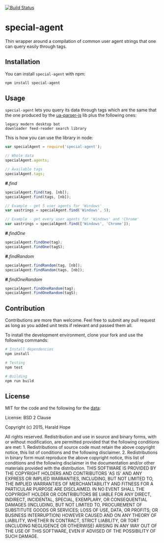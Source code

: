 [![Build Status](https://travis-ci.org/Yomguithereal/special-agent.svg)](https://travis-ci.org/Yomguithereal/special-agent)

# special-agent

Thin wrapper around a compilation of common user agent strings that one can query easily through tags.

## Installation

You can install `special-agent` with npm:

```bash
npm install special-agent
```

## Usage

`special-agent` lets you query its data through tags which are the same that the one produced by the [ua-parser-js](https://www.npmjs.com/package/ua-parser-js) lib plus the following ones:

```
legacy modern desktop bot
downloader feed-reader search library
```

This is how you can use the library in node:

```js
var specialAgent = require('special-agent');

// Whole data
specialAgent.agents;

// Available tags
specialAgent.tags;
```

**#***.find*

```js
specialAgent.find(tag, [nb]);
specialAgent.find(tags, [nb]);

// Example - get 5 user agents for 'Windows'
var uastrings = specialAgent.find('Windows', 5);

// Example - get every user agents for 'Windows' and 'Chrome'
var uastrings = specialAgent.find(['Windows', 'Chrome']);
```

**#***.findOne*

```js
specialAgent.findOne(tag);
specialAgent.findOne(tagS);
```

**#***.findRandom*

```js
specialAgent.findRandom(tag, [nb]);
specialAgent.findRandom(tags, [nb]);
```

**#***.findOneRandom*

```js
specialAgent.findOneRandom(tag);
specialAgent.findOneRandom(tagS);
```

## Contribution

Contributions are more than welcome. Feel free to submit any pull request as long as you added unit tests if relevant and passed them all.

To install the development environment, clone your fork and use the following commands:

```bash
# Install dependencies
npm install

# Testing
npm test

# Building
npm run build
```

## License

MIT for the code and the following for the [data](http://techpatterns.com/forums/about304.html):

License: BSD 2 Clause

Copyright (c) 2015, Harald Hope

All rights reserved. Redistribution and use in source and binary forms,     with or without modification, are permitted provided that the following     conditions are met:     1. Redistributions of source code must retain the above copyright notice,     this list of conditions and the following disclaimer.     2. Redistributions in binary form must reproduce the above copyright notice, this     list of conditions and the following disclaimer in the documentation and/or other     materials provided with the distribution.     THIS SOFTWARE IS PROVIDED BY THE COPYRIGHT HOLDERS AND CONTRIBUTORS 'AS IS'     AND ANY EXPRESS OR IMPLIED WARRANTIES, INCLUDING, BUT NOT LIMITED TO, THE     IMPLIED WARRANTIES OF MERCHANTABILITY AND FITNESS FOR A PARTICULAR PURPOSE     ARE DISCLAIMED. IN NO EVENT SHALL THE COPYRIGHT HOLDER OR CONTRIBUTORS BE     LIABLE FOR ANY DIRECT, INDIRECT, INCIDENTAL, SPECIAL, EXEMPLARY, OR     CONSEQUENTIAL DAMAGES (INCLUDING, BUT NOT LIMITED TO, PROCUREMENT OF     SUBSTITUTE GOODS OR SERVICES; LOSS OF USE, DATA, OR PROFITS; OR BUSINESS     INTERRUPTION) HOWEVER CAUSED AND ON ANY THEORY OF LIABILITY, WHETHER     IN CONTRACT, STRICT LIABILITY, OR TORT (INCLUDING NEGLIGENCE OR OTHERWISE)     ARISING IN ANY WAY OUT OF THE USE OF THIS SOFTWARE, EVEN IF ADVISED OF THE     POSSIBILITY OF SUCH DAMAGE.
